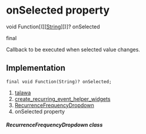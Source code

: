 
<div>

# onSelected property

</div>


void
Function[([[[String](https://api.flutter.dev/flutter/dart-core/String-class.md)]])]? onSelected


final




Callback to be executed when selected value changes.



## Implementation

``` language-dart
final void Function(String)? onSelected;
```







1.  [talawa](../../index.md)
2.  [create_recurring_event_helper_widgets](../../widgets_create_recurring_event_helper_widgets/)
3.  [RecurrenceFrequencyDropdown](../../widgets_create_recurring_event_helper_widgets/RecurrenceFrequencyDropdown-class.md)
4.  onSelected property

##### RecurrenceFrequencyDropdown class







